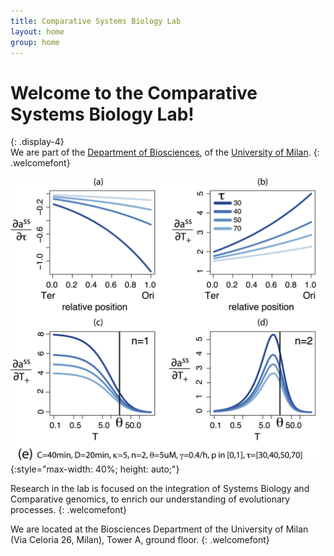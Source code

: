 ```yaml
---
title: Comparative Systems Biology Lab
layout: home
group: home
---
```


# Welcome to the Comparative Systems Biology Lab!
{: .display-4}
<br>
We are part of the [Department of Biosciences](https://eng.dbs.unimi.it/ecm/home), 
of the [University of Milan](https://www.unimi.it/en).
{: .welcomefont}

![Comparative Systems Biology Lab Logo](static/img/pub/gemo23.png){:style="max-width: 40%; height: auto;"}

Research in the lab is focused on the integration of Systems Biology and Comparative genomics, to enrich our understanding of evolutionary processes.
{: .welcomefont}

We are located at the Biosciences Department of the University of Milan (Via Celoria 26, Milan), Tower A, ground floor.
{: .welcomefont}
